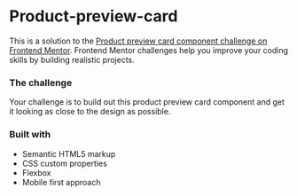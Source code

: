 # Product-preview-card

This is a solution to the [Product preview card component challenge on Frontend Mentor](https://www.frontendmentor.io/challenges/product-preview-card-component-GO7UmttRfa). Frontend Mentor challenges help you improve your coding skills by building realistic projects. 

### The challenge
Your challenge is to build out this product preview card component and get it looking as close to the design as possible.

### Built with
- Semantic HTML5 markup
- CSS custom properties
- Flexbox
- Mobile first approach

